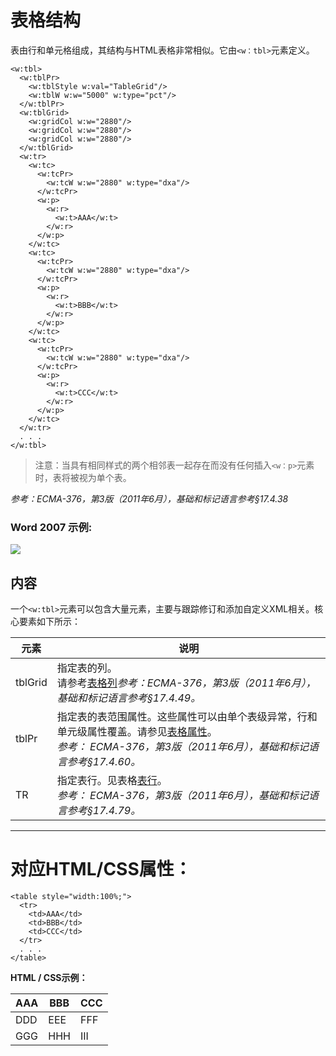 # 表格结构
表由行和单元格组成，其结构与HTML表格非常相似。它由`<w：tbl>`元素定义。
```
<w:tbl>
  <w:tblPr>
    <w:tblStyle w:val="TableGrid"/>
    <w:tblW w:w="5000" w:type="pct"/>
  </w:tblPr>
  <w:tblGrid>
    <w:gridCol w:w="2880"/>
    <w:gridCol w:w="2880"/>
    <w:gridCol w:w="2880"/>
  </w:tblGrid>
  <w:tr>
    <w:tc>
      <w:tcPr>
        <w:tcW w:w="2880" w:type="dxa"/>
      </w:tcPr>
      <w:p>
        <w:r>
          <w:t>AAA</w:t>
        </w:r>
      </w:p>
    </w:tc>
    <w:tc>
      <w:tcPr>
        <w:tcW w:w="2880" w:type="dxa"/>
      </w:tcPr>
      <w:p>
        <w:r>
          <w:t>BBB</w:t>
        </w:r>
      </w:p>
    </w:tc>
    <w:tc>
      <w:tcPr>
        <w:tcW w:w="2880" w:type="dxa"/>
      </w:tcPr>
      <w:p>
        <w:r>
          <w:t>CCC</w:t>
        </w:r>
      </w:p>
    </w:tc>
  </w:tr>
  . . .
</w:tbl>
```
>注意：当具有相同样式的两个相邻表一起存在而没有任何插入`<w：p>`元素时，表将被视为单个表。

*参考：ECMA-376，第3版（2011年6月），基础和标记语言参考§17.4.38*

### Word 2007 示例:
![](http://officeopenxml.com/images/wp-table-1.gif)

## 内容
一个`<w:tbl>`元素可以包含大量元素，主要与跟踪修订和添加自定义XML相关。核心要素如下所示：

| 元素 | 说明 |
| ------ | ------ |
| tblGrid | 指定表的列。<br>请参考[表格列](http://officeopenxml.com/WPtableGrid.php)*参考：ECMA-376，第3版（2011年6月），基础和标记语言参考§17.4.49。* |
|tblPr|指定表的表范围属性。这些属性可以由单个表级异常，行和单元级属性覆盖。请参见[表格属性](http://officeopenxml.com/WPtableProperties.php)。<br>*参考： ECMA-376，第3版（2011年6月），基础和标记语言参考§17.4.60。*|
|TR|指定表行。见表格[表行](http://officeopenxml.com/WPtableRow.php)。<br>*参考： ECMA-376，第3版（2011年6月），基础和标记语言参考§17.4.79。*|


-------------------------------------------------------------------------
# 对应HTML/CSS属性：
```
<table style="width:100%;">
  <tr>
    <td>AAA</td>
    <td>BBB</td>
    <td>CCC</td>
  </tr>
  . . .
</table>
```
**HTML / CSS示例：**

|AAA|BBB|CCC|
|---|---|---|
|DDD|EEE|FFF|
|GGG|HHH|III|
